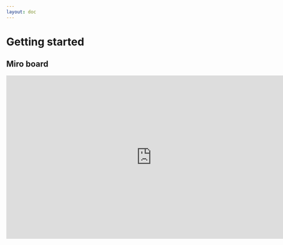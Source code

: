 ```yaml
---
layout: doc
---
```


# Getting started

## Miro board
<iframe 
    width="768" 
    height="432" 
    src="https://miro.com/app/embed/uXjVPUHRiRY=/?pres=1&frameId=3458764534113588293&embedId=205706552703" 
    frameborder="0" 
    scrolling="no" 
    allowfullscreen></iframe>
